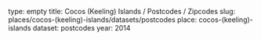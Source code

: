 type: empty
title: Cocos (Keeling) Islands / Postcodes / Zipcodes
slug: places/cocos-(keeling)-islands/datasets/postcodes
place: cocos-(keeling)-islands
dataset: postcodes
year: 2014
